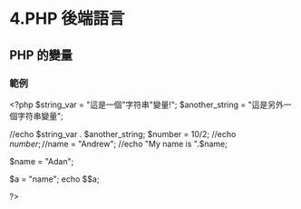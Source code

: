 # 4.PHP 後端語言

## PHP 的變量

### 範例

&lt;?php $string\_var = "這是一個\"字符串\"變量!"; $another\_string = "這是另外一個字符串變量";

//echo $string\_var . $another\_string; $number = 10/2; //echo $number; //$name = "Andrew"; //echo "My name is ".$name;

$name = "Adan";

$a = "name"; echo $$a;

?&gt;

